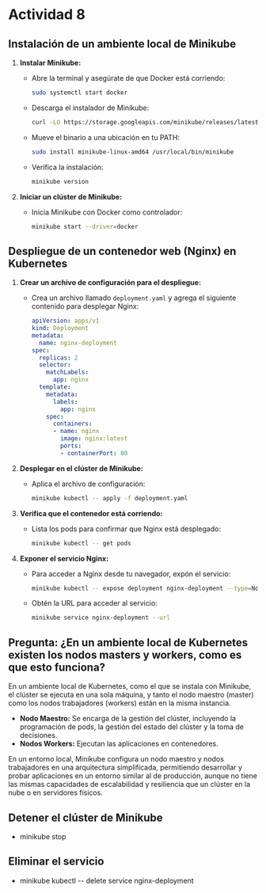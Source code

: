 # Actividad 8

## Instalación de un ambiente local de Minikube

1. **Instalar Minikube:**
   - Abre la terminal y asegúrate de que Docker está corriendo:
     ```bash
     sudo systemctl start docker
     ```
   - Descarga el instalador de Minikube:
     ```bash
     curl -LO https://storage.googleapis.com/minikube/releases/latest/minikube-linux-amd64
     ```
   - Mueve el binario a una ubicación en tu PATH:
     ```bash
     sudo install minikube-linux-amd64 /usr/local/bin/minikube
     ```
   - Verifica la instalación:
     ```bash
     minikube version
     ```

2. **Iniciar un clúster de Minikube:**
   - Inicia Minikube con Docker como controlador:
     ```bash
     minikube start --driver=docker
     ```

## Despliegue de un contenedor web (Nginx) en Kubernetes

1. **Crear un archivo de configuración para el despliegue:**
   - Crea un archivo llamado `deployment.yaml` y agrega el siguiente contenido para desplegar Nginx:
     ```yaml
     apiVersion: apps/v1
     kind: Deployment
     metadata:
       name: nginx-deployment
     spec:
       replicas: 2
       selector:
         matchLabels:
           app: nginx
       template:
         metadata:
           labels:
             app: nginx
         spec:
           containers:
           - name: nginx
             image: nginx:latest
             ports:
             - containerPort: 80
     ```

2. **Desplegar en el clúster de Minikube:**
   - Aplica el archivo de configuración:
     ```bash
     minikube kubectl -- apply -f deployment.yaml
     ```

3. **Verifica que el contenedor está corriendo:**
   - Lista los pods para confirmar que Nginx está desplegado:
     ```bash
     minikube kubectl -- get pods
     ```

4. **Exponer el servicio Nginx:**
   - Para acceder a Nginx desde tu navegador, expón el servicio:
     ```bash
     minikube kubectl -- expose deployment nginx-deployment --type=NodePort --port=80
     ```
   - Obtén la URL para acceder al servicio:
     ```bash
     minikube service nginx-deployment --url
     ```

## Pregunta: ¿En un ambiente local de Kubernetes existen los nodos masters y workers, como es que esto funciona?

En un ambiente local de Kubernetes, como el que se instala con Minikube, el clúster se ejecuta en una sola máquina, y tanto el nodo maestro (master) como los nodos trabajadores (workers) están en la misma instancia.

- **Nodo Maestro:** Se encarga de la gestión del clúster, incluyendo la programación de pods, la gestión del estado del clúster y la toma de decisiones.
- **Nodos Workers:** Ejecutan las aplicaciones en contenedores.

En un entorno local, Minikube configura un nodo maestro y nodos trabajadores en una arquitectura simplificada, permitiendo desarrollar y probar aplicaciones en un entorno similar al de producción, aunque no tiene las mismas capacidades de escalabilidad y resiliencia que un clúster en la nube o en servidores físicos.

## **Detener el clúster de Minikube**
- minikube stop

## **Eliminar el servicio**
- minikube kubectl -- delete service nginx-deployment
